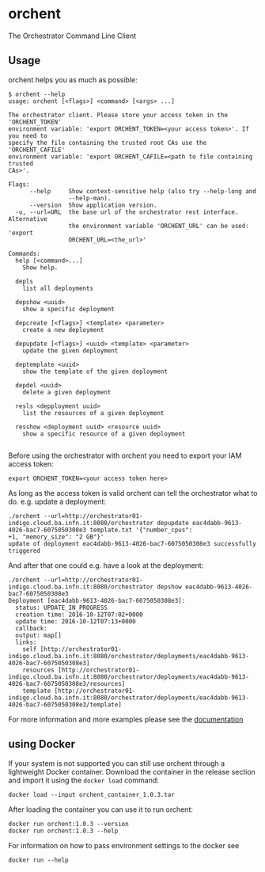 # orchent
The Orchestrator Command Line Client

## Usage
orchent helps you as much as possible:
```
$ orchent --help
usage: orchent [<flags>] <command> [<args> ...]

The orchestrator client. Please store your access token in the 'ORCHENT_TOKEN'
environment variable: 'export ORCHENT_TOKEN=<your access token>'. If you need to
specify the file containing the trusted root CAs use the 'ORCHENT_CAFILE'
environment variable: 'export ORCHENT_CAFILE=<path to file containing trusted
CAs>'.

Flags:
      --help     Show context-sensitive help (also try --help-long and
                 --help-man).
      --version  Show application version.
  -u, --url=URL  the base url of the orchestrator rest interface. Alternative
                 the environment variable 'ORCHENT_URL' can be used: 'export
                 ORCHENT_URL=<the_url>'

Commands:
  help [<command>...]
    Show help.

  depls
    list all deployments

  depshow <uuid>
    show a specific deployment

  depcreate [<flags>] <template> <parameter>
    create a new deployment

  depupdate [<flags>] <uuid> <template> <parameter>
    update the given deployment

  deptemplate <uuid>
    show the template of the given deployment

  depdel <uuid>
    delete a given deployment

  resls <depployment uuid>
    list the resources of a given deployment

  resshow <deployment uuid> <resource uuid>
    show a specific resource of a given deployment


```

Before using the orchestrator with orchent you need to export your IAM access token:
```
export ORCHENT_TOKEN=<your access token here>
```

As long as the access token is valid orchent can tell the orchestrator what to do.
e.g. update a deployment:
```
./orchent --url=http://orchestrator01-indigo.cloud.ba.infn.it:8080/orchestrator depupdate eac4dabb-9613-4026-bac7-6075050308e3 template.txt '{"number_cpus":
+1, "memory_size": "2 GB"}'
update of deployment eac4dabb-9613-4026-bac7-6075050308e3 successfully triggered
```
And after that one could e.g. have a look at the deployment:
```
./orchent --url=http://orchestrator01-indigo.cloud.ba.infn.it:8080/orchestrator depshow eac4dabb-9613-4026-bac7-6075050308e3
Deployment [eac4dabb-9613-4026-bac7-6075050308e3]:
  status: UPDATE_IN_PROGRESS
  creation time: 2016-10-12T07:02+0000
  update time: 2016-10-12T07:13+0000
  callback:
  output: map[]
  links:
    self [http://orchestrator01-indigo.cloud.ba.infn.it:8080/orchestrator/deployments/eac4dabb-9613-4026-bac7-6075050308e3]
    resources [http://orchestrator01-indigo.cloud.ba.infn.it:8080/orchestrator/deployments/eac4dabb-9613-4026-bac7-6075050308e3/resources]
    template [http://orchestrator01-indigo.cloud.ba.infn.it:8080/orchestrator/deployments/eac4dabb-9613-4026-bac7-6075050308e3/template]
```
For more information and more examples please see the [documentation](https://indigo-dc.gitbooks.io/orchent/)


## using Docker
If your system is not supported you can still use orchent through a lightweight Docker container.
Download the container in the release section and import it using the `docker load` command:
```
docker load --input orchent_container_1.0.3.tar
```

After loading the container you can use it to run orchent:
```
docker run orchent:1.0.3 --version
docker run orchent:1.0.3 --help
```

For information on how to pass environment settings to the docker see
```
docker run --help
```
